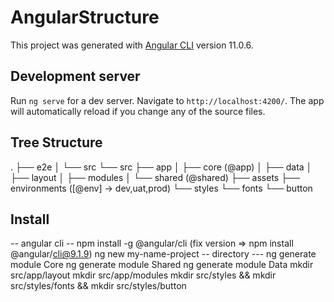 # AngularStructure

This project was generated with [Angular CLI](https://github.com/angular/angular-cli) version 11.0.6.

## Development server

Run `ng serve` for a dev server. Navigate to `http://localhost:4200/`. The app will automatically reload if you change any of the source files.

## Tree Structure
.
├── e2e
│   └── src
└── src
    ├── app
    │   ├── core (@app)
    │   ├── data
    │   ├── layout
    │   ├── modules
    │   └── shared (@shared)
    ├── assets
    ├── environments ([@env] -> dev,uat,prod)
    └── styles
        └── fonts
        └── button   

## Install
-- angular cli --
npm install -g @angular/cli  (fix version => npm install @angular/cli@9.1.9)
ng new my-name-project
-- directory ---
ng generate module Core
ng generate module Shared
ng generate module Data
mkdir src/app/layout
mkdir src/app/modules
mkdir src/styles && mkdir src/styles/fonts && mkdir src/styles/button
